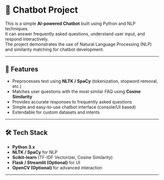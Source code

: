 # 🤖 Chatbot Project

This is a simple **AI-powered Chatbot** built using Python and NLP techniques.  
It can answer frequently asked questions, understand user input, and respond interactively.  
The project demonstrates the use of Natural Language Processing (NLP) and similarity matching for chatbot development.

---

## 📌 Features
- Preprocesses text using **NLTK / SpaCy** (tokenization, stopword removal, etc.)
- Matches user questions with the most similar FAQ using **Cosine Similarity**
- Provides accurate responses to frequently asked questions
- Simple and easy-to-use chatbot interface (console/UI based)
- Extendable for custom datasets and intents

---

## 🛠️ Tech Stack
- **Python 3.x**
- **NLTK / SpaCy** for NLP
- **Scikit-learn** (TF-IDF Vectorizer, Cosine Similarity)
- **Flask / Streamlit (Optional)** for UI
- **OpenCV (Optional)** for advanced interaction

---


